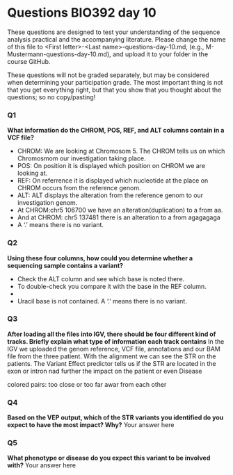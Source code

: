 # Questions BIO392 day 10
These questions are designed to test your understanding of the sequence analysis practical and the accompanying literature. Please change the name of this file to \<First letter\>-\<Last name\>-questions-day-10.md, (e.g., M-Mustermann-questions-day-10.md), and upload it to your folder in the course GitHub.

These questions will not be graded separately, but may be considered when determining your participation grade. The most important thing is not that you get everything right, but that you show that you thought about the questions; so no copy/pasting!

### Q1
**What information do the CHROM, POS, REF, and ALT columns contain in a VCF file?**
* CHROM: We are looking at Chromosom 5. The CHROM tells us on which Chromosmom our investigation taking place. 
* POS: On position it is displayed which position on CHROM we are looking at. 
* REF: On referrence it is displayed which nucleotide at the place on CHROM occurs from the reference genom.  
* ALT: ALT displays the alteration from the reference genom to our investigation genom.
* At CHROM:chr5	106700	we have an alteration(duplication) to a	from aa.
* And at  CHROM: chr5	137481 there is an alteration to a from agagagaga
* A ‘.’ means there is no variant. 
  

### Q2
**Using these four columns, how could you determine whether a sequencing sample contains a variant?**
* Check the ALT column and see which base is noted there.  
* To double-check you compare it with the base in the 	REF column.
* 
* Uracil base is not contained. A ‘.’ means there is no variant.

### Q3
**After loading all the files into IGV, there should be four different kind of tracks. Briefly explain what type of information each track contains**
In the IGV we uploaded the genom reference, VCF file, annotations and our BAM file from the three patient. 
With the alignment we can see the STR on the patients. The Variant Effect predictor tells us if the STR are located in the exon or intron nad further
the impact on the patient or even Disease

colored pairs: too close or too far awar from each other


### Q4
**Based on the VEP output, which of the STR variants you identified do you expect to have the most impact? Why?**
Your answer here

### Q5
**What phenotype or disease do you expect this variant to be involved with?**
Your answer here
